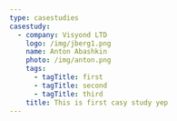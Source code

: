 ```yaml
---
type: casestudies
casestudy:
  - company: Visyond LTD
    logo: /img/jberg1.png
    name: Anton Abashkin
    photo: /img/anton.png
    tags:
      - tagTitle: first
      - tagTitle: second
      - tagTitle: third
    title: This is first casy study yep
---
```


